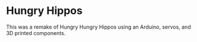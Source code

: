 # Hungry Hippos
This was a remake of Hungry Hungry Hippos using an Arduino, servos, and 3D printed components.
